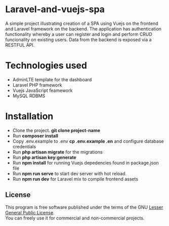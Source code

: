 # Laravel-and-vuejs-spa
A simple project illustrating creation of a SPA using Vuejs on the frontend and Laravel 
framework on the backend. The application has authentication functionality whereby a user
can register and login and perform CRUD funcionality on existing users. Data from the backend
is exposed via a RESTFUL API.

# Technologies used
* AdminLTE template for the dashboard <br/>
* Laravel PHP framework <br/>
* Vuejs JavaScript feamework <br/>
* MySQL RDBMS <br/>

# Installation
* Clone the project.  **git clone project-name**  <br/>
* Run **composer install** <br/>
* Copy .env.example to .env **cp .env.example .en** and configure database credentials <br/>
* Run **php artisan migrate** for the migrations <br/>
* Run **php artisan key:generate** <br/>
* Run **npm install** for running Vuejs depedencies found in package.json file <br/>
* Run **npm run serve** to start dev server with hot reload.
* Run **npm run dev** for Laravel mix to compile frontend assets

## License
This program is free software published under the terms of the GNU [Lesser General Public License](http://www.gnu.org/copyleft/lesser.html). <br/>
You can freely use it for commercial and non-commercial projects.


